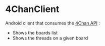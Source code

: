 # 4ChanClient

Android client that consumes the [4Chan API](https://github.com/4chan/4chan-API/blob/master/README.md) :

  - Shows the boards list
  - Shows the threads on a given board

